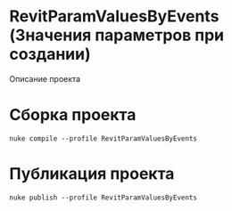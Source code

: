 # RevitParamValuesByEvents (Значения параметров при создании)
Описание проекта 

# Сборка проекта
```
nuke compile --profile RevitParamValuesByEvents
```

# Публикация проекта
```
nuke publish --profile RevitParamValuesByEvents
```
